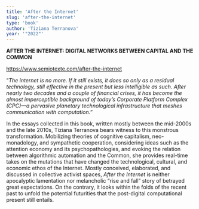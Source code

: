 ```yaml
---
title: 'After the Internet'
slug: 'after-the-internet'
type: 'book'
author: 'Tiziana Terranova'
year: '"2022"'
---
```


**AFTER THE INTERNET: DIGITAL NETWORKS BETWEEN CAPITAL AND THE COMMON**

https://www.semiotexte.com/after-the-internet

“_The internet is no more. If it still exists, it does so only as a residual technology, still effective in the present but less intelligible as such. After nearly two decades and a couple of financial crises, it has become the almost imperceptible background of today’s Corporate Platform Complex (CPC)—a pervasive planetary technological infrastructure that meshes communication with computation.”_

In the essays collected in this book, written mostly between the mid-2000s and the late 2010s, Tiziana Terranova bears witness to this monstrous transformation. Mobilizing theories of cognitive capitalism, neo-monadology, and sympathetic cooperation, considering ideas such as the attention economy and its psychopathologies, and evoking the relation between algorithmic automation and the Common, she provides real-time takes on the mutations that have changed the technological, cultural, and economic ethos of the Internet. Mostly conceived, elaborated, and discussed in collective activist spaces, _After the Internet_ is neither apocalyptic lamentation nor melancholic “rise and fall” story of betrayed great expectations. On the contrary, it looks within the folds of the recent past to unfold the potential futurities that the post-digital computational present still entails.